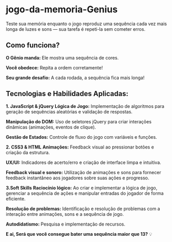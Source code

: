 # jogo-da-memoria-Genius
Teste sua memória enquanto o jogo reproduz uma sequência cada vez mais longa de luzes e sons — sua tarefa é repeti-la sem cometer erros.

## Como funciona?
**O Gênio manda:** Ele mostra uma sequência de cores.

**Você obedece:** Repita a ordem corretamente!

**Seu grande desafio:** A cada rodada, a sequência fica mais longa!

## Tecnologias e Habilidades Aplicadas:
**1. JavaScript & jQuery**
**Lógica de Jogo:** Implementação de algoritmos para geração de sequências aleatórias e validação de respostas.

**Manipulação do DOM:** Uso de seletores jQuery para criar interações dinâmicas (animações, eventos de clique).

**Gestão de Estados:** Controle de fluxo do jogo com variáveis e funções.


**2. CSS3 & HTML**
**Animações:** Feedback visual ao pressionar botões e criação da estrutura.

**UX/UI:** Indicadores de acerto/erro e criação de interface limpa e intuitiva.

**Feedback visual e sonoro:** Utilização de animações e sons para fornecer feedback instantâneo aos jogadores sobre suas ações e progresso.


**3.Soft Skills**
**Raciocínio lógico:** Ao criar e implementar a lógica de jogo, gerenciar a sequência de ações e manipular entradas do jogador de forma eficiente.

**Resolução de problemas:** Identificação e resolução de problemas com a interação entre animações, sons e a sequência de jogo.

**Autodidatismo:** Pesquisa e implementação de recursos.

**E ai, Será que você consegue bater uma sequência maior que 13?** 💡
